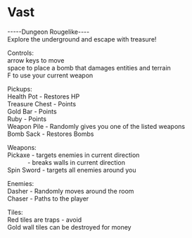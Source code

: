 # Vast

-----Dungeon Rougelike----  
Explore the underground and escape with treasure!  

Controls:  
arrow keys to move  
space to place a bomb that damages entities and terrain  
F to use your current weapon  

Pickups:  
Health Pot - Restores HP  
Treasure Chest - Points  
Gold Bar - Points  
Ruby - Points  
Weapon Pile - Randomly gives you one of the listed weapons  
Bomb Sack - Restores Bombs  

Weapons:  
Pickaxe - targets enemies in current direction  
     - breaks walls in current direction  
Spin Sword - targets all enemies around you  

Enemies:  
Dasher - Randomly moves around the room  
Chaser - Paths to the player  

Tiles:  
Red tiles are traps - avoid  
Gold wall tiles can be destroyed for money  


          
